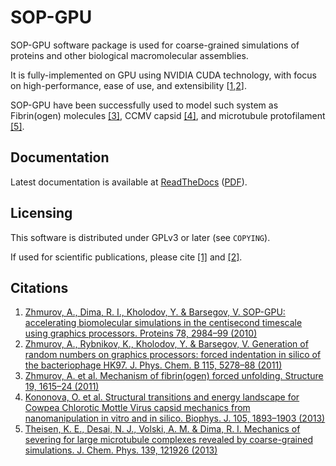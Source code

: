 SOP-GPU
=======

SOP-GPU software package is used for coarse-grained simulations of proteins and other biological macromolecular assemblies.

It is fully-implemented on GPU using NVIDIA CUDA technology, with focus on high-performance, ease of use, and extensibility [[1][Zhmurov2010],[2][Zhmurov2011]].

SOP-GPU have been successfully used to model such system as Fibrin(ogen) molecules [[3]][Zhmurov2011a], CCMV capsid [[4]][Kononova2013], and microtubule protofilament [[5]][Theisen2013].

Documentation
-------------

Latest documentation is available at [ReadTheDocs](http://sop-gpu.readthedocs.org/en/latest/) ([PDF](http://readthedocs.org/projects/sop-gpu/downloads/pdf/latest/)).


Licensing
---------

This software is distributed under GPLv3 or later (see `COPYING`).

If used for scientific publications, please cite [[1]][Zhmurov2010] and [[2]][Zhmurov2011].


Citations
---------
 1. [Zhmurov, A., Dima, R. I., Kholodov, Y. & Barsegov, V. SOP-GPU: accelerating biomolecular simulations in the centisecond timescale using graphics processors. Proteins 78, 2984–99 (2010)][Zhmurov2010]
 2. [Zhmurov, A., Rybnikov, K., Kholodov, Y. & Barsegov, V. Generation of random numbers on graphics processors: forced indentation in silico of the bacteriophage HK97. J. Phys. Chem. B 115, 5278–88 (2011)][Zhmurov2011]
 3. [Zhmurov, A. et al. Mechanism of fibrin(ogen) forced unfolding. Structure 19, 1615–24 (2011)][Zhmurov2011a]
 4. [Kononova, O. et al. Structural transitions and energy landscape for Cowpea Chlorotic Mottle Virus capsid mechanics from nanomanipulation in vitro and in silico. Biophys. J. 105, 1893–1903 (2013)][Kononova2013]
 5. [Theisen, K. E., Desai, N. J., Volski, A. M. & Dima, R. I. Mechanics of severing for large microtubule complexes revealed by coarse-grained simulations. J. Chem. Phys. 139, 121926 (2013)][Theisen2013]

[Zhmurov2010]: http://dx.doi.org/10.1002/prot.22824
[Zhmurov2011]: http://dx.doi.org/10.1021/jp109079t
[Zhmurov2011a]: http://dx.doi.org/10.1016/j.str.2011.08.013
[Kononova2013]: http://dx.doi.org/10.1016/j.bpj.2013.08.032
[Theisen2013]: http://dx.doi.org/10.1063/1.4819817
